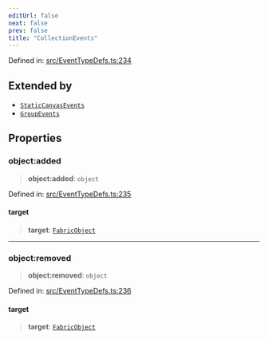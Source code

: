 ```yaml
---
editUrl: false
next: false
prev: false
title: "CollectionEvents"
---
```


Defined in: [src/EventTypeDefs.ts:234](https://github.com/fabricjs/fabric.js/blob/8206f10a405480a7ba988ff6cfdde6412c1f13f8/src/EventTypeDefs.ts#L234)

## Extended by

- [`StaticCanvasEvents`](/api/interfaces/staticcanvasevents/)
- [`GroupEvents`](/api/interfaces/groupevents/)

## Properties

### object:added

> **object:added**: `object`

Defined in: [src/EventTypeDefs.ts:235](https://github.com/fabricjs/fabric.js/blob/8206f10a405480a7ba988ff6cfdde6412c1f13f8/src/EventTypeDefs.ts#L235)

#### target

> **target**: [`FabricObject`](/api/classes/fabricobject/)

***

### object:removed

> **object:removed**: `object`

Defined in: [src/EventTypeDefs.ts:236](https://github.com/fabricjs/fabric.js/blob/8206f10a405480a7ba988ff6cfdde6412c1f13f8/src/EventTypeDefs.ts#L236)

#### target

> **target**: [`FabricObject`](/api/classes/fabricobject/)
